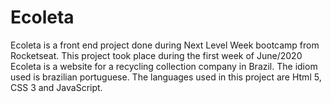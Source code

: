 # Ecoleta
Ecoleta is a front end project done during Next Level Week bootcamp from Rocketseat.
This project took place during the first week of June/2020
Ecoleta is a website for a recycling collection company in Brazil. The idiom used is brazilian portuguese.
The languages used in this project are Html 5, CSS 3 and JavaScript.

